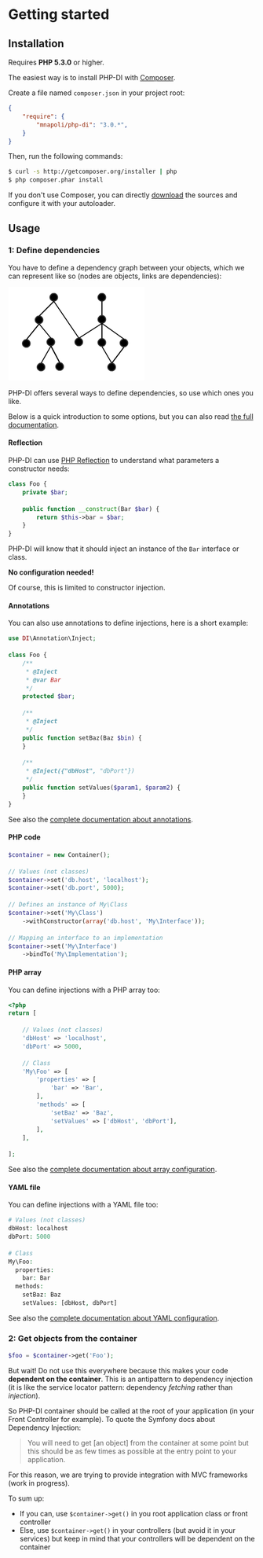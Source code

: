 # Getting started


## Installation

Requires **PHP 5.3.0** or higher.

The easiest way is to install PHP-DI with [Composer](http://getcomposer.org/doc/00-intro.md).

Create a file named `composer.json` in your project root:

```json
{
    "require": {
        "mnapoli/php-di": "3.0.*",
    }
}
```

Then, run the following commands:

```bash
$ curl -s http://getcomposer.org/installer | php
$ php composer.phar install
```

If you don't use Composer, you can directly [download](https://github.com/mnapoli/PHP-DI/tags) the sources and configure it with your autoloader.


## Usage


### 1: Define dependencies


You have to define a dependency graph between your objects, which we can represent like so (nodes are objects, links are dependencies):

![](graph.png)

PHP-DI offers several ways to define dependencies, so use which ones you like.

Below is a quick introduction to some options, but you can also read [the full documentation](definition.md).


#### Reflection

PHP-DI can use [PHP Reflection](http://fr.php.net/manual/fr/book.reflection.php) to understand what parameters a constructor needs:

```php
class Foo {
    private $bar;

    public function __construct(Bar $bar) {
        return $this->bar = $bar;
    }
}
```

PHP-DI will know that it should inject an instance of the `Bar` interface or class.

**No configuration needed!**

Of course, this is limited to constructor injection.

#### Annotations

You can also use annotations to define injections, here is a short example:

```php
use DI\Annotation\Inject;

class Foo {
    /**
     * @Inject
     * @var Bar
     */
    protected $bar;

    /**
     * @Inject
     */
    public function setBaz(Baz $bin) {
    }

    /**
     * @Inject({"dbHost", "dbPort"})
     */
    public function setValues($param1, $param2) {
    }
}
```

See also the [complete documentation about annotations](definition.md).

#### PHP code

```php
$container = new Container();

// Values (not classes)
$container->set('db.host', 'localhost');
$container->set('db.port', 5000);

// Defines an instance of My\Class
$container->set('My\Class')
	->withConstructor(array('db.host', 'My\Interface'));

// Mapping an interface to an implementation
$container->set('My\Interface')
	->bindTo('My\Implementation');
```

#### PHP array

You can define injections with a PHP array too:

```php
<?php
return [

    // Values (not classes)
    'dbHost' => 'localhost',
    'dbPort' => 5000,

    // Class
    'My\Foo' => [
        'properties' => [
            'bar' => 'Bar',
        ],
        'methods' => [
            'setBaz' => 'Baz',
            'setValues' => ['dbHost', 'dbPort'],
        ],
    ],

];
```

See also the [complete documentation about array configuration](definition.md).

#### YAML file

You can define injections with a YAML file too:

```php
# Values (not classes)
dbHost: localhost
dbPort: 5000

# Class
My\Foo:
  properties:
    bar: Bar
  methods:
    setBaz: Baz
    setValues: [dbHost, dbPort]
```

See also the [complete documentation about YAML configuration](definition.md).


### 2: Get objects from the container

```php
$foo = $container->get('Foo');
```

But wait! Do not use this everywhere because this makes your code **dependent on the container**. This is an antipattern to dependency injection (it is like the service locator pattern: dependency *fetching* rather than *injection*).

So PHP-DI container should be called at the root of your application (in your Front Controller for example). To quote the Symfony docs about Dependency Injection:

> You will need to get [an object] from the container at some point but this should be as few times as possible at the entry point to your application.

For this reason, we are trying to provide integration with MVC frameworks (work in progress).

To sum up:

- If you can, use `$container->get()` in you root application class or front controller
- Else, use `$container->get()` in your controllers (but avoid it in your services) but keep in mind that your controllers will be dependent on the container